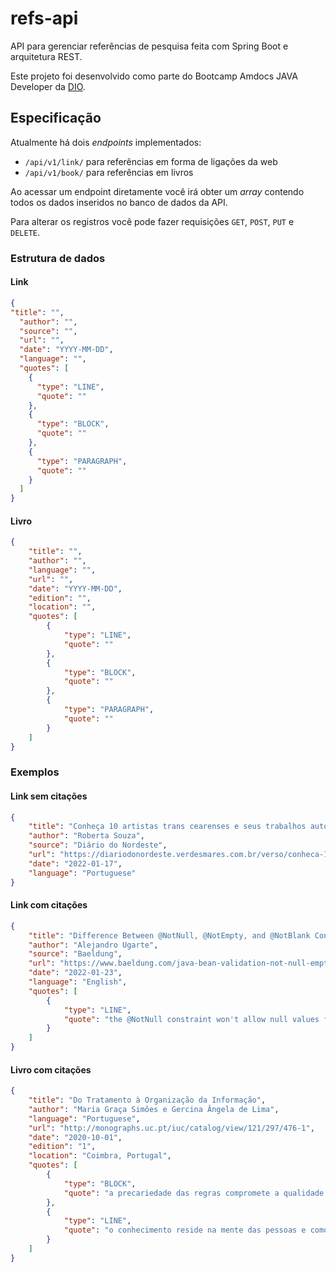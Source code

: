 # refs-api

API para gerenciar referências de pesquisa feita com
Spring Boot e arquitetura REST.

Este projeto foi desenvolvido como parte do Bootcamp
Amdocs JAVA Developer da [DIO](https://www.dio.me/).

## Especificação

Atualmente há dois _endpoints_ implementados:
* `/api/v1/link/` para referências em forma de ligações da web
* `/api/v1/book/` para referências em livros

Ao acessar um endpoint diretamente você irá obter um _array_ contendo todos os dados
inseridos no banco de dados da API.

Para alterar os registros você pode fazer requisições `GET`, `POST`, `PUT` e `DELETE`.

### Estrutura de dados
#### Link
```json
{
"title": "",
  "author": "",
  "source": "",
  "url": "",
  "date": "YYYY-MM-DD",
  "language": "",
  "quotes": [
    {
      "type": "LINE",
      "quote": ""
    },
    {
      "type": "BLOCK",
      "quote": ""
    },
    {
      "type": "PARAGRAPH",
      "quote": ""
    }
  ]
}
```

#### Livro
```json
{
    "title": "",
    "author": "",
    "language": "",
    "url": "",
    "date": "YYYY-MM-DD",
    "edition": "",
    "location": "",
    "quotes": [
        {
            "type": "LINE",
            "quote": ""
        },
        {
            "type": "BLOCK",
            "quote": ""
        },
        {
            "type": "PARAGRAPH",
            "quote": ""
        }
    ]
}
```

### Exemplos
#### Link sem citações
```json
{
    "title": "Conheça 10 artistas trans cearenses e seus trabalhos autorais",
    "author": "Roberta Souza",
    "source": "Diário do Nordeste",
    "url": "https://diariodonordeste.verdesmares.com.br/verso/conheca-10-artistas-trans-cearenses-e-seus-trabalhos-autorais-1.3179795",
    "date": "2022-01-17",
    "language": "Portuguese"
}
```

#### Link com citações
```json
{
    "title": "Difference Between @NotNull, @NotEmpty, and @NotBlank Constraints in Bean Validation",
    "author": "Alejandro Ugarte",
    "source": "Baeldung",
    "url": "https://www.baeldung.com/java-bean-validation-not-null-empty-blank",
    "date": "2022-01-23",
    "language": "English",
    "quotes": [
        {
            "type": "LINE",
            "quote": "the @NotNull constraint won't allow null values for the constrained field(s). However, the field(s) can be empty."
        }
    ]
}
```

#### Livro com citações
```json
{
    "title": "Do Tratamento à Organização da Informação",
    "author": "Maria Graça Simões e Gercina Ângela de Lima",
    "language": "Portuguese",
    "url": "http://monographs.uc.pt/iuc/catalog/view/121/297/476-1",
    "date": "2020-10-01",
    "edition": "1",
    "location": "Coimbra, Portugal",
    "quotes": [
        {
            "type": "BLOCK",
            "quote": "a precariedade das regras compromete a qualidade das informações documentárias e a sua recuperação, sem que se possa estabelecer parâmetros confiáveis de avaliação. Pode-se, nessas circunstâncias, avaliar apenas a pobreza ou riqueza da recuperação, mas não o porquê ou o grau dos resultados atingidos"
        },
        {
            "type": "LINE",
            "quote": "o conhecimento reside na mente das pessoas e como tal a priori nem pode ser gerido nem pode ser organizado"
        }
    ]
}
```